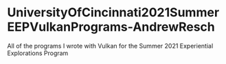# UniversityOfCincinnati2021SummerEEPVulkanPrograms-AndrewResch
All of the programs I wrote with Vulkan for the Summer 2021 Experiential Explorations Program
